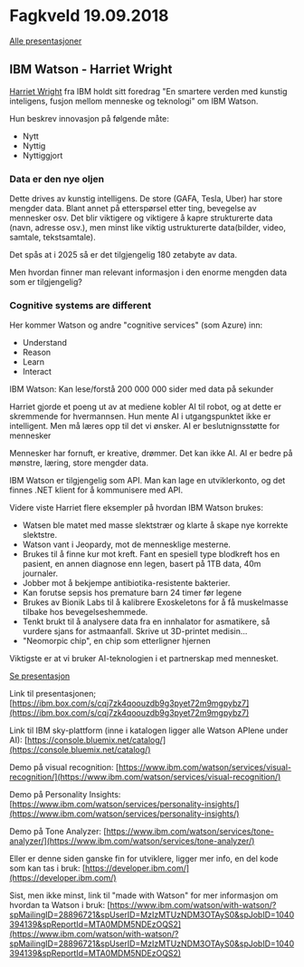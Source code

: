 # Fagkveld 19.09.2018

[Alle presentasjoner](https://github.com/novanet/fagkvelder/tree/master/docs/20180919/content)

## IBM Watson - Harriet Wright

[Harriet Wright](https://twitter.com/HarrietWright89) fra IBM holdt sitt foredrag "En smartere verden med kunstig inteligens, fusjon mellom menneske og teknologi" om IBM Watson.

Hun beskrev innovasjon på følgende måte:

- Nytt
- Nyttig
- Nyttiggjort

### Data er den nye oljen

Dette drives av kunstig intelligens. De store (GAFA, Tesla, Uber) har store mengder data. Blant annet på etterspørsel etter ting, bevegelse av mennesker osv.
Det blir viktigere og viktigere å kapre strukturerte data (navn, adresse osv.), men minst like viktig ustrukturerte data(bilder, video, samtale, tekstsamtale).

Det spås at i 2025 så er det tilgjengelig 180 zetabyte av data.

Men hvordan finner man relevant informasjon i den enorme mengden data som er tilgjengelig?

### Cognitive systems are different

Her kommer Watson og andre "cognitive services" (som Azure) inn:

- Understand
- Reason
- Learn
- Interact

IBM Watson:
Kan lese/forstå 200 000 000 sider med data på sekunder

Harriet gjorde et poeng ut av at mediene kobler AI til robot, og at dette er skremmende for hvermannsen. Hun mente AI i utgangspunktet ikke er intelligent. Men må læres opp til det vi ønsker. AI er beslutnignsstøtte for mennesker

Mennesker har fornuft, er kreative, drømmer. Det kan ikke AI. AI er bedre på mønstre, læring, store mengder data.

IBM Watson er tilgjengelig som API. Man kan lage en utviklerkonto, og det finnes .NET klient for å kommunisere med API.

Videre viste Harriet flere eksempler på hvordan IBM Watson brukes:

- Watsen ble matet med masse slektstrær og klarte å skape nye korrekte slektstre.
- Watson vant i Jeopardy, mot de mennesklige mesterne.
- Brukes til å finne kur mot kreft. Fant en spesiell type blodkreft hos en pasient, en annen diagnose enn legen, basert på 1TB data, 40m journaler.
- Jobber mot å bekjempe antibiotika-resistente bakterier.
- Kan forutse sepsis hos premature barn 24 timer før legene
- Brukes av Bionik Labs til å kalibrere Exoskeletons for å få muskelmasse tilbake hos bevegelseshemmede.
- Tenkt brukt til å analysere data fra en innhalator for asmatikere, så vurdere sjans for astmaanfall. Skrive ut 3D-printet medisin...
- "Neomorpic chip", en chip som etterligner hjernen

Viktigste er at vi bruker AI-teknologien i et partnerskap med mennesket.

[Se presentasjon](https://github.com/novanet/fagkvelder/blob/master/20180919/content/IBMWatson.pdf)

Link til presentasjonen;
[https://ibm.box.com/s/cqj7zk4qoouzdb9g3pyet72m9mgpybz7](https://ibm.box.com/s/cqj7zk4qoouzdb9g3pyet72m9mgpybz7)

Link til IBM sky-plattform (inne i katalogen ligger alle Watson APIene under AI):
[https://console.bluemix.net/catalog/](https://console.bluemix.net/catalog/)

Demo på visual recognition:
[https://www.ibm.com/watson/services/visual-recognition/](https://www.ibm.com/watson/services/visual-recognition/)

Demo på Personality Insights:
[https://www.ibm.com/watson/services/personality-insights/](https://www.ibm.com/watson/services/personality-insights/)

Demo på Tone Analyzer:
[https://www.ibm.com/watson/services/tone-analyzer/](https://www.ibm.com/watson/services/tone-analyzer/)

Eller er denne siden ganske fin for utviklere, ligger mer info, en del kode som kan tas i bruk:
[https://developer.ibm.com/](https://developer.ibm.com/)

Sist, men ikke minst, link til "made with Watson" for mer informasjon om hvordan ta Watson i bruk:
[https://www.ibm.com/watson/with-watson/?spMailingID=28896721&spUserID=MzIzMTUzNDM3OTAyS0&spJobID=1040394139&spReportId=MTA0MDM5NDEzOQS2](https://www.ibm.com/watson/with-watson/?spMailingID=28896721&spUserID=MzIzMTUzNDM3OTAyS0&spJobID=1040394139&spReportId=MTA0MDM5NDEzOQS2)
